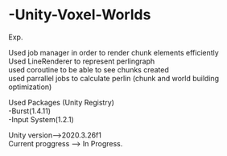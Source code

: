 # -Unity-Voxel-Worlds

Exp.  
  
Used job manager in order to render chunk elements efficiently   
Used LineRenderer to represent perlingraph  
used coroutine to be able to see chunks created  
used parrallel jobs to calculate perlin (chunk and world building optimization)  

Used Packages (Unity Registry)  
 -Burst(1.4.11)    
 -Input System(1.2.1)  

Unity version-->2020.3.26f1  
Current proggress --> In Progress.

